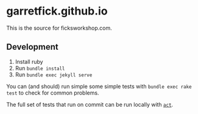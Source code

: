 # garretfick.github.io

This is the source for ficksworkshop.com.

## Development

1. Install ruby
1. Run `bundle install`
1. Run `bundle exec jekyll serve`

You can (and should) run simple some simple tests with `bundle exec rake test`
to check for common problems.

The full set of tests that run on commit can be run locally with
[`act`](https://github.com/nektos/act).
